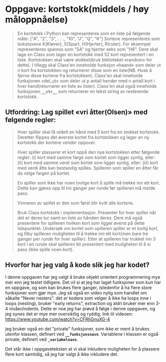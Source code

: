 # Oppgave: kortstokk(middels / høy måloppnåelse)

> En kortstokk i Python kan representeres som en liste på følgende måte:
> ["A", "2", "3", . . ., "10", "J", "Q", "K"]
> Sortene representeres som bokstavene K(Kløver), S(Spar), H(Hjerter), R(ruter).
> For eksempel representeres sparess som "SA" og hjerter seks som "H6".
> Dere skal lage en Class som lager en kortstokk med 52 kort representert i en liste.
> Kortstokken skal være stokket(bruk biblioteket «random» for dette).
> I tillegg skal Class'en inneholde funksjon «haand» som deler ut n kort fra kortstokken og
> returnerer disse som en liste(NB. Husk å fjerne disse kortene fra kortstokken).
> Class'en skal inneholde funksjonen «del_ut» som deler ut
> p antall hender med n antall kort i hver hand(returnerer en liste av lister).
> Class'en skal også inneholde funksjonen **`__str__`** som returnerer en tekst string av resterende kortstokk.

## Utfordring: Lag spillet «vri åtter(Olsen)» med følgende regler:

> Hver spiller skal få utdelt en hånd med 5 kort fra en stokket kortstokk.
> Deretter flippes det øverste kortet fra kortstokken og lager en ny kortstokk der kortene vender oppover.
>
> Hver spiller plasserer et kort oppå den nye kortstokken etter følgende regler:
> (i) kort med samme farge som kortet som ligger synlig, eller:
> (ii) kort med samme verdi som kortet som ligger synlig, eller:
> (iii) kort med verdi åtte kan bestandig spilles. Spilleren som spiller en åtter får da velge fargen på kortet.
>
> En spiller som ikke har noen lovlige kort å spille må trekke inn ett kort.
> Dette kan gjøres opp til tre ganger per runde før spilleren må melde pass.
>
> Vinneren av spillet er den som først blir kvitt alle kortene.
>
> Bruk Class kortstokk i implementasjon.
> Presenter for hver spiller når det er deres tur samt en liste av hånden deres.
> Dere må også presentere for spilleren hvilken kort som ligger øverst på dette tidspunktet.
> Undersøk om kortet som spilleren spiller er et lovlig kort,
> og tilby spilleren muligheten til å trekke inn ett kort(men bare tre ganger per runde for hver spiller).
> Etter at spilleren har trukket inn 3 kort i en runde skal spilleren
> bli presentert med muligheten til å si pass (ikke spille noen kort).

## Hvorfor har jeg valg å kode slik jeg har kodet?

I denne oppgaven har jeg valgt å bruke objekt orientert programmering mye mer enn jeg testet tidligere.
Det vil si at jeg har laget funksjoner som kun har en oppgave, og som kan brukes flere ganger, istedenfor å ha flere store funksjoner som gjør mye.
Jeg så også en video nylig som handlet om såkalte "Never nesters".
det er kodere som velger å ikke ha loops inne i loops (nesting), bruker "early returns", extraction og aldri bruker mer enn 3-4 nivåer/indents.
Dette er noe jeg har prøvd å følge i denne oppgaven, og jeg synes det er mye mer oversiktlig og ryddig.
link til videoen: https://www.youtube.com/watch?v=CFRhGnuXG-4

jeg bruker også en del "private" funksjoner, som ikke er ment å brukes utenfor klassen, definert ved **`__funksjonsnavn`**.
Variablene i klassen er også private, definert ved **`_variabelnavn`**.

Det står ikke i oppgaveteksten at vi skal inkludere muligheten for å plassere flere kort samtidig, så jeg har valgt å ikke inkludere det.
